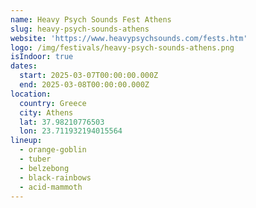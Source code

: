 ```yaml
---
name: Heavy Psych Sounds Fest Athens
slug: heavy-psych-sounds-athens
website: 'https://www.heavypsychsounds.com/fests.htm'
logo: /img/festivals/heavy-psych-sounds-athens.png
isIndoor: true
dates:
  start: 2025-03-07T00:00:00.000Z
  end: 2025-03-08T00:00:00.000Z
location:
  country: Greece
  city: Athens
  lat: 37.98210776503
  lon: 23.711932194015564
lineup:
  - orange-goblin
  - tuber
  - belzebong
  - black-rainbows
  - acid-mammoth
---
```


